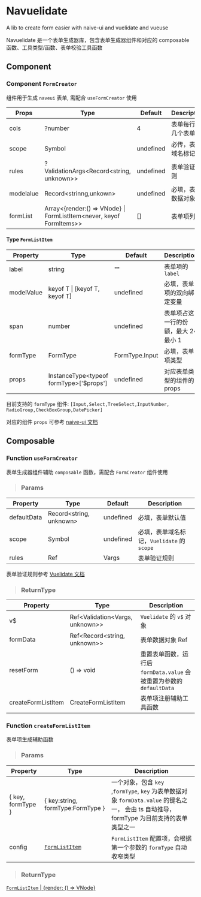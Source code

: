 # Navuelidate

A lib to create form easier with naive-ui and vuelidate and vueuse

Navuelidate 是一个表单生成器库，包含表单生成器组件和对应的 composable 函数、工具类型/函数、表单校验工具函数

## Component

### Component `FormCreator`

组件用于生成 `naveui` 表单, 需配合 `useFormCreator` 使用

| Props     | Type                                                                | Default   | Description          |
| --------- | ------------------------------------------------------------------- | --------- | -------------------- |
| cols      | ?number                                                             | 4         | 表单每行有几个表单项 |
| scope     | Symbol                                                              | undefined | 必传，表单域名标记   |
| rules     | ?ValidationArgs<Record<string, unknown>>                            | undefined | 表单验证规则         |
| modelalue | Record<strinng,unkown>                                              | undefined | 必填，表单数据对象   |
| formList  | Array<{render:() => VNode} \| FormListItem<never, keyof FormItems>> | []        | 表单项列表           |

#### Type `FormListItem`

| Property   | Type                                      | Default        | Description                          |
| ---------- | ----------------------------------------- | -------------- | ------------------------------------ |
| label      | string                                    | ""             | 表单项的 `label`                     |
| modelValue | keyof T \| [keyof T, keyof T]             | undefined      | 必填，表单项的双向绑定变量           |
| span       | number                                    | undefined      | 表单项占这一行的份额，最大 24 最小 1 |
| formType   | FormType                                  | FormType.Input | 必填，表单项类型                     |
| props      | InstanceType\<typeof formType\>['$props'] | undefined      | 对应表单类型的组件的 props           |

目前支持的 `formType` 组件: `[Input,Select,TreeSelect,InputNumber, RadioGroup,CheckBoxGroup,DatePicker]`

对应的组件 `props` 可参考 [naive-ui 文档](https://www.naiveui.com/zh-CN/os-theme)

## Composable

### Function `useFormCreator`

表单生成器组件辅助 `composable` 函数，需配合 `FormCreator` 组件使用

> ### Params

| Property    | Type                              | Default   | Description                                |
| ----------- | --------------------------------- | --------- | ------------------------------------------ |
| defaultData | Record<string, unknown>           | undefined | 必填，表单默认值                           |
| scope       | Symbol                            | undefined | 必填，表单域名标记，`Vuelidate` 的 `scope` |
| rules       | Ref<Vargs extends ValidationArgs> | Vargs     | 表单验证规则                               |

表单验证规则参考 [Vuelidate 文档](https://vuelidate-next.netlify.app)

> ### ReturnType

| Property           | Type                            | Description                                                          |
| ------------------ | ------------------------------- | -------------------------------------------------------------------- |
| v$                 | Ref<Validation<Vargs, unknown>> | `Vuelidate` 的 `v$` 对象                                             |
| formData           | Ref<Record<string, unknown>>    | 表单数据对象 Ref                                                     |
| resetForm          | () => void                      | 重置表单函数，运行后 `formData.value` 会被重置为参数的 `defaultData` |
| createFormListItem | CreateFormListItem              | 表单项注册辅助工具函数                                               |

### Function `createFormListItem`

表单项生成辅助函数

> ### Params

| Property          | Type                              | Description                                                                                                                              |
| ----------------- | --------------------------------- | ---------------------------------------------------------------------------------------------------------------------------------------- |
| { key, formType } | { key:string, formType:FormType } | 一个对象，包含 `key` ,`formType`, `key` 为表单数据对象 `formData.value` 的键名之一， 会由 ts 自动推导，formType 为目前支持的表单类型之一 |
| config            | [`FormListItem`]()                | `FormListItem` 配置项，会根据第一个参数的 `formType` 自动收窄类型                                                                        |

> ### ReturnType

[`FormListItem` | {render: () => VNode}]()
